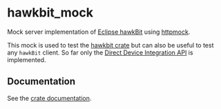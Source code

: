 # hawkbit_mock

Mock server implementation of [Eclipse hawkBit](https://www.eclipse.org/hawkbit/)
using [httpmock](https://crates.io/crates/httpmock).

This mock is used to test the [hawkbit crate](https://crates.io/crates/hawkbit)
but can also be useful to test any `hawkBit` client.
So far only the [Direct Device Integration API](https://www.eclipse.org/hawkbit/apis/ddi_api/)
is implemented.

## Documentation

See the [crate documentation](https://docs.rs/hawkbit_mock/).